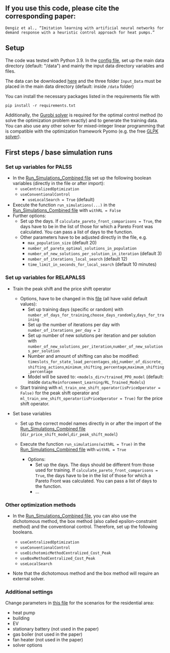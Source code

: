 ## If you use this code, please cite the corresponding paper:
```Dengiz et al., “Imitation learning with artificial neural networks for demand response with a heuristic control approach for heat pumps.” ```

## Setup
The code was tested with Python 3.9. In the [config file](config.py), set up the main data directory (default: "/data") and mainly the input data directory variables and files.

The data can be downloaded [here](https://radar.kit.edu/radar/en/dataset/JieKFMOeZgzCYGmh#) and the three folder `Input_Data` must be placed in the main data directory (default: inside `/data` folder)

You can install the necessary packages listed in the requirements file with

```pip install -r requirements.txt```

Additionally, the [Gurobi solver](https://www.gurobi.com/) is required for the optimal control method (to solve the optimization problem exactly) and to generate the training data. You can also use any other solver for mixed-integer linear programming that is compatible with the optimization framework Pyomo (e.g. the free [GLPK solver](https://www.gnu.org/software/glpk/)). 

## First steps / base simulation runs


### Set up variables for PALSS
 - In the [Run_Simulations_Combined file](Run_Simulations_Combined.py) set up the following boolean variables (directly in the file or after import):
   - ```useCentralizedOptimization``` 
   - ```useConventionalControl```
     - ```useLocalSearch = True``` (default)
 - Execute the function ```run_simulations(...)``` in the [Run_Simulations_Combined file](Run_Simulations_Combined.py) with `withRL = False`
 - Further options:
   - Set up the days. If `calculate_pareto_front_comparisons = True`, the days have to be in the list of those for which a Pareto Front was calculated. You can pass a list of days to the function.
   - Other parameters have to be adjusted directly in the file, e.g.
     - ```max_population_size``` (default 20)
     - ```number_of_pareto_optimal_solutions_in_population``` 
     - ```number_of_new_solutions_per_solution_in_iteration``` (default 3)
     - ```number_of_iterations_local_search``` (default 12)
     - ```time_limit_in_seconds_for_local_search``` (default 10 minutes)
  
### Set up variables for RELAPALSS 
- Train the peak shift and the price shift operator
    - Options, have to be changed in this [file](RL_Training_One_Shift_OperatorTmp.py) (all have valid default values):
      - Set up training days (specific or random) with ```number_of_days_for_training```,```choose_days_randomly```,```days_for_training```
      - Set up the number of iterations per day with ```number_of_iterations_per_day = 2```
      - Set up number of new solutions per iteration and per solution with ```number_of_new_solutions_per_iteration```,```number_of_new_solutions_per_solution```
      - Number and amount of shifting can also be modified: ```timeslots_for_state_load_percentages_obj```,```number_of_discrete_shifting_actions```,```minimum_shifting_percentage```,```maximum_shifting_percentage```
      - Model will be saved to: ```<models_dir>/trained_PPO_model``` (default: inside ```data/Reinforcement_Learning/RL_Trained_Models```)
    - Start training with ```ml_train_one_shift_operator(isPriceOperator = False)``` for the peak shift operator and ```ml_train_one_shift_operator(isPriceOperator = True)``` for the price shift operator.
  
- Set base variables
  - Set up the correct model names directly in or after the import of the [Run_Simulations_Combined file](Run_Simulations_Combined.py) (```dir_price_shift_model```,```dir_peak_shift_model```) 

  - Execute the function ```run_simulations(withRL = True)``` in the [Run_Simulations_Combined file](Run_Simulations_Combined.py) with `withRL = True`
    - Options:
      - Set up the days. The days should be different from those used for training. If `calculate_pareto_front_comparisons = True`, the days have to be in the list of those for which a Pareto Front was calculated. You can pass a list of days to the function.
      - ...


### Other optimization methods
- In the [Run_Simulations_Combined file](Run_Simulations_Combined.py), you can also use the dichotomous method, the box method (also called epsilon-constraint method) and the conventional control. Therefore, set up the following booleans. 
   - ```useCentralizedOptimization``` 
   - ```useConventionalControl```
   - ```useDichotomicMethodCentralized_Cost_Peak```
   - ```useBoxMethodCentralized_Cost_Peak```
   - ```useLocalSearch```

- Note that the dichotomous method and the box method will require an external solver.

### Additional settings
Change parameters in [this file](SetUpScenarios.py) for the scenarios for the residential area:
- heat pump
- building
- EV
- stationary battery (not used in the paper)
- gas boiler (not used in the paper)
- fan heater (not used in the paper)
- solver options


